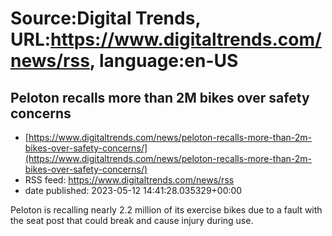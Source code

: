 # Source:Digital Trends, URL:https://www.digitaltrends.com/news/rss, language:en-US

## Peloton recalls more than 2M bikes over safety concerns
 - [https://www.digitaltrends.com/news/peloton-recalls-more-than-2m-bikes-over-safety-concerns/](https://www.digitaltrends.com/news/peloton-recalls-more-than-2m-bikes-over-safety-concerns/)
 - RSS feed: https://www.digitaltrends.com/news/rss
 - date published: 2023-05-12 14:41:28.035329+00:00

Peloton is recalling nearly 2.2 million of its exercise bikes due to a fault with the seat post that could break and cause injury during use.

